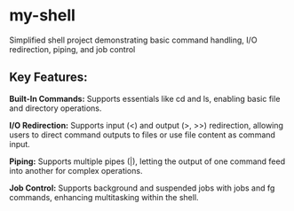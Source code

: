# my-shell
Simplified shell project demonstrating basic command handling, I/O redirection, piping, and job control

## Key Features:

**Built-In Commands:** Supports essentials like cd and ls, enabling basic file and directory operations.

**I/O Redirection:** Supports input (<) and output (>, >>) redirection, allowing users to direct command outputs to files or use file content as command input.

**Piping:** Supports multiple pipes (|), letting the output of one command feed into another for complex operations.

**Job Control:** Supports background and suspended jobs with jobs and fg commands, enhancing multitasking within the shell.
